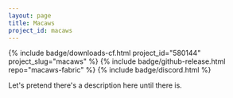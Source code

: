 ```yaml
---
layout: page
title: Macaws
project_id: macaws
---
```


<p>
  {% include badge/downloads-cf.html project_id="580144" project_slug="macaws" %}
  {% include badge/github-release.html repo="macaws-fabric" %}
  {% include badge/discord.html %}
</p>

Let's pretend there's a description here until there is.

<div class="gallery">
  <!-- -->
</div>
